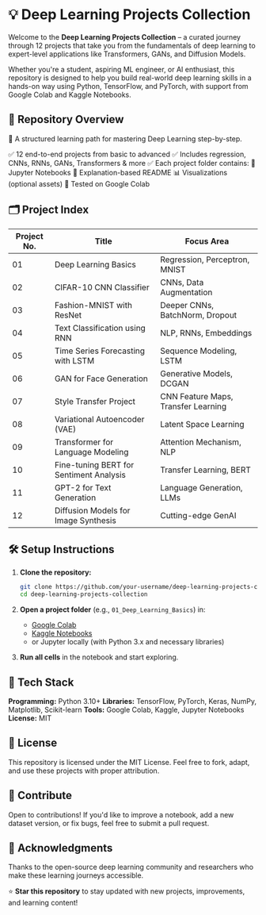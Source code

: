 # 💡 Deep Learning Projects Collection

Welcome to the **Deep Learning Projects Collection** – a curated journey through 12 projects that take you from the fundamentals of deep learning to expert-level applications like Transformers, GANs, and Diffusion Models.

Whether you're a student, aspiring ML engineer, or AI enthusiast, this repository is designed to help you build real-world deep learning skills in a hands-on way using Python, TensorFlow, and PyTorch, with support from Google Colab and Kaggle Notebooks.

## 📘 Repository Overview

🔎 A structured learning path for mastering Deep Learning step-by-step.

✅ 12 end-to-end projects from basic to advanced
✅ Includes regression, CNNs, RNNs, GANs, Transformers & more
✅ Each project folder contains:
📁 Jupyter Notebooks
📄 Explanation-based README
📊 Visualizations (optional assets)
🧪 Tested on Google Colab

## 🗂️ Project Index

| Project No. | Title | Focus Area |
|-------------|-------|------------|
| 01 | Deep Learning Basics | Regression, Perceptron, MNIST |
| 02 | CIFAR-10 CNN Classifier | CNNs, Data Augmentation |
| 03 | Fashion-MNIST with ResNet | Deeper CNNs, BatchNorm, Dropout |
| 04 | Text Classification using RNN | NLP, RNNs, Embeddings |
| 05 | Time Series Forecasting with LSTM | Sequence Modeling, LSTM |
| 06 | GAN for Face Generation | Generative Models, DCGAN |
| 07 | Style Transfer Project | CNN Feature Maps, Transfer Learning |
| 08 | Variational Autoencoder (VAE) | Latent Space Learning |
| 09 | Transformer for Language Modeling | Attention Mechanism, NLP |
| 10 | Fine-tuning BERT for Sentiment Analysis | Transfer Learning, BERT |
| 11 | GPT-2 for Text Generation | Language Generation, LLMs |
| 12 | Diffusion Models for Image Synthesis | Cutting-edge GenAI |

## 🛠️ Setup Instructions

1. **Clone the repository:**
   ```bash
   git clone https://github.com/your-username/deep-learning-projects-collection.git
   cd deep-learning-projects-collection
   ```

2. **Open a project folder** (e.g., `01_Deep_Learning_Basics`) in:
   - [Google Colab](https://colab.research.google.com/)
   - [Kaggle Notebooks](https://www.kaggle.com/code)
   - or Jupyter locally (with Python 3.x and necessary libraries)

3. **Run all cells** in the notebook and start exploring.

## 🧠 Tech Stack

**Programming:** Python 3.10+
**Libraries:** TensorFlow, PyTorch, Keras, NumPy, Matplotlib, Scikit-learn
**Tools:** Google Colab, Kaggle, Jupyter Notebooks
**License:** MIT

## 📄 License

This repository is licensed under the MIT License. Feel free to fork, adapt, and use these projects with proper attribution.

## 🚀 Contribute

Open to contributions! If you'd like to improve a notebook, add a new dataset version, or fix bugs, feel free to submit a pull request.

## 🙌 Acknowledgments

Thanks to the open-source deep learning community and researchers who make these learning journeys accessible.

⭐️ **Star this repository** to stay updated with new projects, improvements, and learning content!